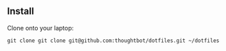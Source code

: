 ## Install

Clone onto your laptop:

    git clone git clone git@github.com:thoughtbot/dotfiles.git ~/dotfiles 
